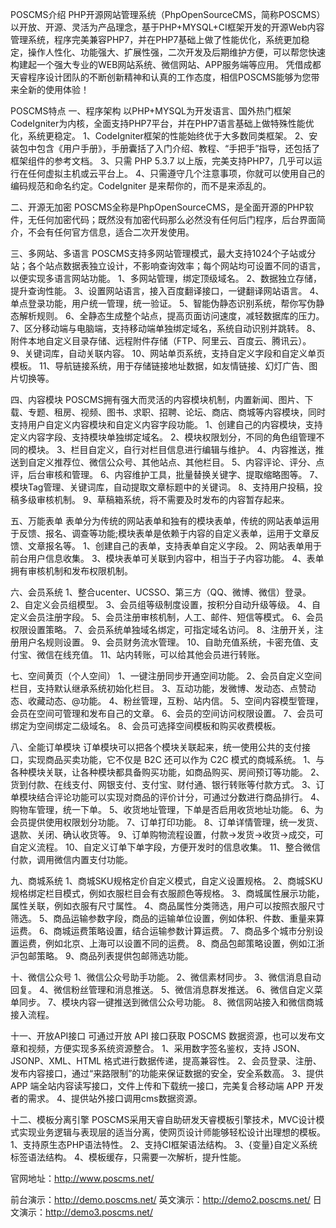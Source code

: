 POSCMS介绍
PHP开源网站管理系统（PhpOpenSourceCMS，简称POSCMS）以开放、开源、灵活为产品理念，基于PHP+MYSQL+CI框架开发的开源Web内容管理系统，程序完美兼容PHP7，并在PHP7基础上做了性能优化，系统更加稳定，操作人性化、功能强大、扩展性强，二次开发及后期维护方便，可以帮您快速构建起一个强大专业的WEB网站系统、微信网站、APP服务端等应用。
凭借成都天睿程序设计团队的不断创新精神和认真的工作态度，相信POSCMS能够为您带来全新的使用体验！

POSCMS特点
一、程序架构
以PHP+MYSQL为开发语言、国外热门框架CodeIgniter为内核，全面支持PHP7平台，并在PHP7语言基础上做特殊性能优化，系统更稳定。
1、CodeIgniter框架的性能始终优于大多数同类框架。
2、安装包中包含《用户手册》，手册囊括了入门介绍、教程、“手把手”指导，还包括了框架组件的参考文档。
3、只需 PHP 5.3.7 以上版，完美支持PHP7，几乎可以运行在任何虚拟主机或云平台上。
4、只需遵守几个注意事项，你就可以使用自己的编码规范和命名约定。CodeIgniter 是来帮你的，而不是来添乱的。

二、开源无加密
POSCMS全称是PhpOpenSourceCMS，是全面开源的PHP软件，无任何加密代码；既然没有加密代码那么必然没有任何后门程序，后台界面简介，不会有任何官方信息，适合二次开发使用。


三、多网站、多语言
POSCMS支持多网站管理模式，最大支持1024个子站或分站；各个站点数据表独立设计，不影响查询效率；每个网站均可设置不同的语言，以便实现多语言网站功能。
1、多网站管理，绑定顶级域名。
2、数据独立存储，提升查询性能。
3、设置网站语言，接入百度翻译接口，一键翻译网站语言。
4、单点登录功能，用户统一管理，统一验证。
5、智能伪静态识别系统，帮你写伪静态解析规则。
6、全静态生成整个站点，提高页面访问速度，减轻数据库的压力。
7、区分移动端与电脑端，支持移动端单独绑定域名，系统自动识别并跳转。
8、附件本地自定义目录存储、远程附件存储（FTP、阿里云、百度云、腾讯云）。
9、关键词库，自动关联内容。
10、网站单页系统，支持自定义字段和自定义单页模板。
11、导航链接系统，用于存储链接地址数据，如友情链接、幻灯广告、图片切换等。


四、内容模块
POSCMS拥有强大而灵活的内容模块机制，内置新闻、图片、下载、专题、租房、视频、图书、求职、招聘、论坛、商店、商城等内容模块，同时支持用户自定义内容模块和自定义内容字段功能。
1、创建自己的内容模块，支持定义内容字段、支持模块单独绑定域名。
2、模块权限划分，不同的角色组管理不同的模块。
3、栏目自定义，自行对栏目信息进行编辑与维护。
4、内容推送，推送到自定义推荐位、微信公众号、其他站点、其他栏目。
5、内容评论、评分、点评，后台审核和管理。
6、内容维护工具，批量替换关键字、提取缩略图等。
7、模块Tag管理、关键词库，自动提取文章标题中的关键词。
8、支持用户投稿，投稿多级审核机制。
9、草稿箱系统，将不需要及时发布的内容暂存起来。

五、万能表单
表单分为传统的网站表单和独有的模块表单，传统的网站表单运用于反馈、报名、调查等功能;模块表单是依赖于内容的自定义表单，运用于文章反馈、文章报名等。
1、创建自己的表单，支持表单自定义字段。
2、网站表单用于前台用户信息收集。
3、模块表单可关联到内容中，相当于子内容功能。
4、表单拥有审核机制和发布权限机制。

六、会员系统
1、整合ucenter、UCSSO、第三方（QQ、微博、微信）登录。
2、自定义会员组模型。
3、会员组等级制度设置，按积分自动升级等级。
4、自定义会员注册字段。
5、会员注册审核机制，人工、邮件、短信等模式。
6、会员权限设置策略。
7、会员系统单独域名绑定，可指定域名访问。
8、注册开关，注册用户名规则设置。
9、会员财务流水管理。
10、自助充值系统，卡密充值、支付宝、微信在线充值。
11、站内转账，可以给其他会员进行转账。

七、空间黄页（个人空间）
1、一键注册同步开通空间功能。
2、会员自定义空间栏目，支持默认继承系统初始化栏目。
3、互动功能，发微博、发动态、点赞动态、收藏动态、@功能。
4、粉丝管理，互粉、站内信。
5、空间内容模型管理，会员在空间可管理和发布自己的文章。
6、会员的空间访问权限设置。
7、会员可绑定为空间绑定二级域名。
8、会员可选择空间模板和购买收费模板。

八、全能订单模块
订单模块可以把各个模块关联起来，统一使用公共的支付接口，实现商品买卖功能，它不仅是 B2C 还可以作为 C2C 模式的商城系统。
1、与各种模块关联，让各种模块都具备购买功能，如商品购买、房间预订等功能。
2、货到付款、在线支付、网银支付、支付宝、财付通、银行转账等付款方式。
3、订单模块结合评论功能可以实现对商品的评价计分，可通过分数进行商品排行。
4、购物车管理，统一下单。
5、收货地址管理，下单是否启用收货地址功能。
6、为会员提供使用权限划分功能。
7、订单打印功能。
8、订单详情管理，统一发货、退款、关闭、确认收货等。
9、订单购物流程设置，付款->发货->收货->成交，可自定义流程。
10、自定义订单下单字段，方便开发时的信息收集。
11、整合微信付款，调用微信内置支付功能。

九、商城系统
1、商城SKU规格定价自定义模式，自定义设置规格。
2、商城SKU规格绑定栏目模式，例如衣服栏目会有衣服颜色等规格。
3、商城属性展示功能，属性关联，例如衣服有尺寸属性。
4、商品属性分类筛选，用户可以按照衣服尺寸筛选。
5、商品运输参数字段，商品的运输单位设置，例如体积、件数、重量来算运费。
6、商城运费策略设置，结合运输参数计算运费。
7、商品多个城市分别设置运费，例如北京、上海可以设置不同的运费。
8、商品包邮策略设置，例如江浙沪包邮策略。
9、商品列表提供包邮筛选功能。


十、微信公众号
1、微信公众号助手功能。
2、微信素材同步。
3、微信消息自动回复。
4、微信粉丝管理和消息推送。
5、微信消息群发推送。
6、微信自定义菜单同步。
7、模块内容一键推送到微信公众号功能。
8、微信网站接入和微信商城接入流程。

十一、开放API接口
可通过开放 API 接口获取 POSCMS 数据资源，也可以发布文章和视频，方便实现多系统资源整合。
1、采用数字签名鉴权，支持 JSON、JSONP、XML、HTML 格式进行数据传递，提高兼容性。
2、会员登录、注册、发布内容接口，通过“来路限制”的功能来保证数据的安全，安全系数高。
3、提供 APP 端全站内容读写接口，文件上传和下载统一接口，完美复合移动端 APP 开发者的需求。
4、提供站外接口调用cms数据资源。

十二、模板分离引擎
POSCMS采用天睿自助研发天睿模板引擎技术，MVC设计模式实现业务逻辑与表现层的适当分离，使网页设计师能够轻松设计出理想的模板。
1、支持原生态PHP语法特性。
2、支持CI框架语法结构。
3、{变量}自定义系统标签语法结构。
4、模板缓存，只需要一次解析，提升性能。



官网地址：http://www.poscms.net/

前台演示：http://demo.poscms.net/
英文演示：http://demo2.poscms.net/
日文演示：http://demo3.poscms.net/